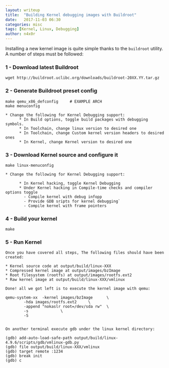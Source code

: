 ```yaml
---
layout: writeup
title:  "Building Kernel debugging images with Buildroot"
date:   2017-11-03 06:30
categories: misc
tags: [Kernel, Linux, Debugging]
author: n4x0r
---
```


Installing a new kernel image is quite simple thanks to the `buildroot` utility.
A number of steps must be followed:

<h3>1 - Download latest Buildroot</h3>

	wget http://buildroot.uclibc.org/downloads/buildroot-20XX.YY.tar.gz

<h3>2 - Generate Buildroot preset config</h3>
	
	make qemu_x86_defconfig 	# EXAMPLE ARCH
	make menuconfig
	
	* Change the following for Kernel Debugging support:
	      * In Build options, toggle build packages with debugging symbols.
	      * In Toolchain, change linux version to desired one
	      * In Toolchain, change Custom kernel version headers to desired ones
	      * In Kernel, change Kernel version to desired one
	
<h3>3 - Download Kernel source and configure it</h3>

	make linux-menuconfig
	
	* Change the following for Kernel Debugging support:
	
	      *	In Kernel hacking, toggle Kernel Debugging
	      * Under Kernel hacking in Compile-time checks and compiler options toggle
			- Compile kernel with debug infopp
			- Provide GDB sripts for kernel debugging`
			- Compile kernel with frame pointers

		
<h3>4 - Build your kernel</h3>

	make
	
<h3>5 - Run Kernel</h3>

	Once you have covered all steps, The following files should have been created:

	* Kernel source code at output/build/linux-XXX
	* Compressed kernel image at output/images/bzImage
	* Root filesystem (rootfs) at output/images/rootfs.ext2
	* Raw kernel image at output/build/linux-XXX/vmlinux

	Done! all we got left is to execute the kernel image with qemu:

	qemu-system-xx  -kernel images/bzImage  	\
			-hda images/rootfs.ext2 	\
			-append "nokaslr root=/dev/sda rw" 	\
			-s 				\
			-S
	

	On another terminal execute gdb under the linux kernel directory:

	(gdb) add-auto-load-safe-path output/build/linux-4.9.6/scripts/gdb/vmlinux-gdb.py
	(gdb) file output/build/linux-XXX/vmlinux
	(gdb) target remote :1234
	(gdb) break init
	(gdb) c

